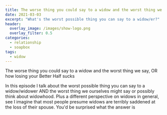 ```yaml
---
title: The worse thing you could say to a widow and the worst thing we say, OR how losing your Better Half sucks
date: 2021-03-03
excerpt: "What's the worst possible thing you can say to a widow/er?"
header:
  overlay_image: /images/show-logo.png
  overlay_filter: 0.5
categories:
  - relationship
  - soapbox
tags:
  - widow
---
```

  
<!--<iframe src="https://open.spotify.com/embed-podcast/episode/0R4QUpMr5G3maL2dyh7GoX" width="80%" height="175" frameborder="0" allowtransparency="true" allow="encrypted-media"></iframe>-->

The worse thing you could say to a widow and the worst thing we say, OR how losing your Better Half sucks

In this episode I talk about the worst possible thing you can say to a widow/widower AND the worst thing we ourselves might say or possibly think about widowhood.
Plus a different perspective on widows in general, see I imagine that most people presume widows are terribly saddened at the loss of their spouse. You'd be surprised what the answer is
